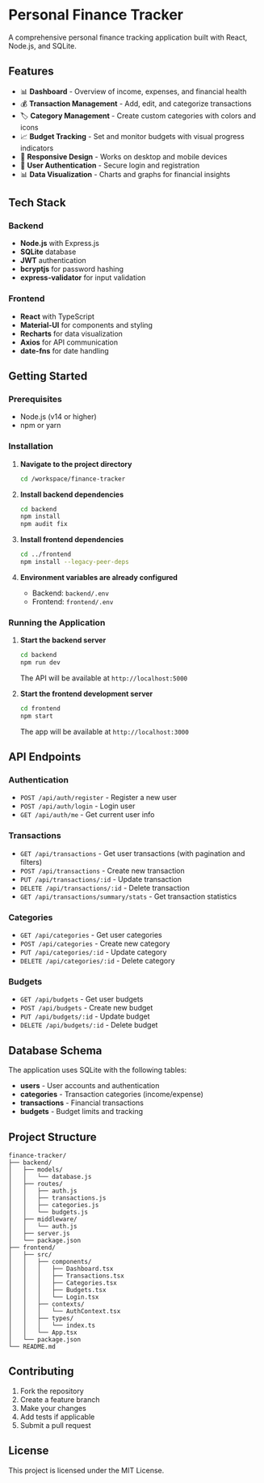 # Personal Finance Tracker

A comprehensive personal finance tracking application built with React, Node.js, and SQLite.

## Features

- 📊 **Dashboard** - Overview of income, expenses, and financial health
- 💰 **Transaction Management** - Add, edit, and categorize transactions
- 🏷️ **Category Management** - Create custom categories with colors and icons
- 📈 **Budget Tracking** - Set and monitor budgets with visual progress indicators
- 📱 **Responsive Design** - Works on desktop and mobile devices
- 🔐 **User Authentication** - Secure login and registration
- 📊 **Data Visualization** - Charts and graphs for financial insights

## Tech Stack

### Backend
- **Node.js** with Express.js
- **SQLite** database
- **JWT** authentication
- **bcryptjs** for password hashing
- **express-validator** for input validation

### Frontend
- **React** with TypeScript
- **Material-UI** for components and styling
- **Recharts** for data visualization
- **Axios** for API communication
- **date-fns** for date handling

## Getting Started

### Prerequisites
- Node.js (v14 or higher)
- npm or yarn

### Installation

1. **Navigate to the project directory**
   ```bash
   cd /workspace/finance-tracker
   ```

2. **Install backend dependencies**
   ```bash
   cd backend
   npm install
   npm audit fix
   ```

3. **Install frontend dependencies**
   ```bash
   cd ../frontend
   npm install --legacy-peer-deps
   ```

4. **Environment variables are already configured**
   - Backend: `backend/.env`
   - Frontend: `frontend/.env`

### Running the Application

1. **Start the backend server**
   ```bash
   cd backend
   npm run dev
   ```
   The API will be available at `http://localhost:5000`

2. **Start the frontend development server**
   ```bash
   cd frontend
   npm start
   ```
   The app will be available at `http://localhost:3000`

## API Endpoints

### Authentication
- `POST /api/auth/register` - Register a new user
- `POST /api/auth/login` - Login user
- `GET /api/auth/me` - Get current user info

### Transactions
- `GET /api/transactions` - Get user transactions (with pagination and filters)
- `POST /api/transactions` - Create new transaction
- `PUT /api/transactions/:id` - Update transaction
- `DELETE /api/transactions/:id` - Delete transaction
- `GET /api/transactions/summary/stats` - Get transaction statistics

### Categories
- `GET /api/categories` - Get user categories
- `POST /api/categories` - Create new category
- `PUT /api/categories/:id` - Update category
- `DELETE /api/categories/:id` - Delete category

### Budgets
- `GET /api/budgets` - Get user budgets
- `POST /api/budgets` - Create new budget
- `PUT /api/budgets/:id` - Update budget
- `DELETE /api/budgets/:id` - Delete budget

## Database Schema

The application uses SQLite with the following tables:
- **users** - User accounts and authentication
- **categories** - Transaction categories (income/expense)
- **transactions** - Financial transactions
- **budgets** - Budget limits and tracking

## Project Structure

```
finance-tracker/
├── backend/
│   ├── models/
│   │   └── database.js
│   ├── routes/
│   │   ├── auth.js
│   │   ├── transactions.js
│   │   ├── categories.js
│   │   └── budgets.js
│   ├── middleware/
│   │   └── auth.js
│   ├── server.js
│   └── package.json
├── frontend/
│   ├── src/
│   │   ├── components/
│   │   │   ├── Dashboard.tsx
│   │   │   ├── Transactions.tsx
│   │   │   ├── Categories.tsx
│   │   │   ├── Budgets.tsx
│   │   │   └── Login.tsx
│   │   ├── contexts/
│   │   │   └── AuthContext.tsx
│   │   ├── types/
│   │   │   └── index.ts
│   │   └── App.tsx
│   └── package.json
└── README.md
```

## Contributing

1. Fork the repository
2. Create a feature branch
3. Make your changes
4. Add tests if applicable
5. Submit a pull request

## License

This project is licensed under the MIT License.